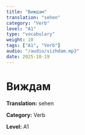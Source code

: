 ```yaml
---
title: "Виждам"
translation: "sehen"
category: "Verb"
level: "A1"
type: "vocabulary"
weight: 10
tags: ["A1", "Verb"]
audio: "/audio/vizhdam.mp3"
date: 2025-10-19
---
```


# Виждам

**Translation:** sehen

**Category:** Verb

**Level:** A1

